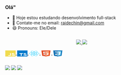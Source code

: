 ### Olá"

- 🔭 Hoje estou estudando desenvolvimento full-stack
- 👯 Contate-me no email: raidechin@gmail.com
- 😄 Pronouns: Ele/Dele

##

<div align="center">
  <a href="https://github.com/mizaeldragon">
  <img height="180em" src="https://github-readme-stats.vercel.app/api?username=mizaeldragon&show_icons=true&theme=dark&include_all_commits=true&count_private=true"/>
  <img height="180em" src="https://github-readme-stats.vercel.app/api/top-langs/?username=mizaeldragon&layout=compact&langs_count=7&theme=dark"/>
</div>

<div style="display: inline_block"><br>
  <img align="center" alt="mizael-Js" height="20" width="35" src="https://raw.githubusercontent.com/devicons/devicon/master/icons/javascript/javascript-plain.svg">
  <img align="center" alt="mizael-Ts" height="20" width="35" src="https://raw.githubusercontent.com/devicons/devicon/master/icons/typescript/typescript-plain.svg">
  <img align="center" alt="mizael-React" height="20" width="35" src="https://raw.githubusercontent.com/devicons/devicon/master/icons/react/react-original.svg">
  <img align="center" alt="mizael-HTML" height="20" width="35" src="https://raw.githubusercontent.com/devicons/devicon/master/icons/html5/html5-original.svg">
  <img align="center" alt="mizael-CSS" height="20" width="35" src="https://raw.githubusercontent.com/devicons/devicon/master/icons/css3/css3-original.svg">
<div>

##
<div>
  <a href="https://instagram.com/eu_mizaa" target="_blank"><img src="https://img.shields.io/badge/-Instagram-%23E4405F?style=for-the- badge&logo=instagram&logoColor=white" target="_blank"></a>
  <a href = "mailto:contatoraidechin@gmail.com"><img src="https://img.shields.io/badge/-Gmail-%23333?style=for-the-badge&logo=gmail&logoColor=white" destino ="_blank"></a>
  <a href="https://www.linkedin.com/in/mizael-costa-santos-6a57a6211/" target="_blank"><img src="https://img.shields.io/badge/-LinkedIn-% 230077B5?style=for-the-badge&logo=linkedin&logoColor=white" target="_blank"></a>
</div>


